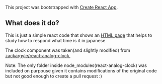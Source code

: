 This project was bootstrapped with [Create React App](https://github.com/facebook/create-react-app).

## What does it do?

This is just a simple react code that shows an [HTML page](https://japanese-hours.herokuapp.com/) that helps to study how to respond what time is it in japanese.

The clock component was taken(and slightly modified) from [zackargyle/react-analog-clock](https://github.com/zackargyle/react-analog-clock), 

Note: The only folder inside node_modules(react-analog-clock) was included on purpouse given it contains modifications of the original code but not good enough to create a pull request :)

